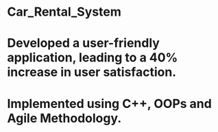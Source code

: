# Car_Rental_System
# Developed a user-friendly application, leading to a 40% increase in user satisfaction.
# Implemented using C++, OOPs and Agile Methodology.

